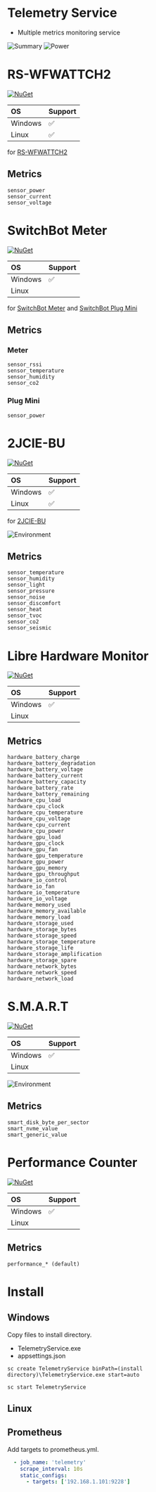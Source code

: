 # Telemetry Service

- Multiple metrics monitoring service

![Summary](https://github.com/usausa/opentelemetry-extension/blob/main/Document/summary.png)
![Power](https://github.com/usausa/opentelemetry-extension/blob/main/Document/power.png)

# RS-WFWATTCH2

[![NuGet](https://img.shields.io/nuget/v/OpenTelemetryExtension.Instrumentation.WFWattch2)](https://www.nuget.org/packages/OpenTelemetryExtension.Instrumentation.WFWattch2/)

|OS|Support|
|:----|:----|
|Windows|✅|
|Linux|✅|

for [RS-WFWATTCH2](https://www.ratocsystems.com/products/sensor/watt/rswfwattch2/)

## Metrics

```
sensor_power
sensor_current
sensor_voltage
```

# SwitchBot Meter

[![NuGet](https://img.shields.io/nuget/v/OpenTelemetryExtension.Instrumentation.SwitchBot.Windows)](https://www.nuget.org/packages/OpenTelemetryExtension.Instrumentation.SwitchBot.Windows/)

|OS|Support|
|:----|:----|
|Windows|✅|
|Linux||

for [SwitchBot Meter](https://www.switchbot.jp/products/switchbot-meter) and [SwitchBot Plug Mini](https://www.switchbot.jp/products/switchbot-plug-mini)

## Metrics

### Meter

```
sensor_rssi
sensor_temperature
sensor_humidity
sensor_co2
```

### Plug Mini

```
sensor_power
```

# 2JCIE-BU

[![NuGet](https://img.shields.io/nuget/v/OpenTelemetryExtension.Instrumentation.SensorOmron)](https://www.nuget.org/packages/OpenTelemetryExtension.Instrumentation.SensorOmron/)

|OS|Support|
|:----|:----|
|Windows|✅|
|Linux|✅|

for [2JCIE-BU](https://www.fa.omron.co.jp/products/family/3724/lineup.html)

![Environment](https://github.com/usausa/opentelemetry-extension/blob/main/Document/environment.png)

## Metrics

```
sensor_temperature
sensor_humidity
sensor_light
sensor_pressure
sensor_noise
sensor_discomfort
sensor_heat
sensor_tvoc
sensor_co2
sensor_seismic
```

# Libre Hardware Monitor

[![NuGet](https://img.shields.io/nuget/v/OpenTelemetryExtension.Instrumentation.HardwareMonitor)](https://www.nuget.org/packages/OpenTelemetryExtension.Instrumentation.HardwareMonitor/)

|OS|Support|
|:----|:----|
|Windows|✅|
|Linux||

## Metrics

```
hardware_battery_charge
hardware_battery_degradation
hardware_battery_voltage
hardware_battery_current
hardware_battery_capacity
hardware_battery_rate
hardware_battery_remaining
hardware_cpu_load
hardware_cpu_clock
hardware_cpu_temperature
hardware_cpu_voltage
hardware_cpu_current
hardware_cpu_power
hardware_gpu_load
hardware_gpu_clock
hardware_gpu_fan
hardware_gpu_temperature
hardware_gpu_power
hardware_gpu_memory
hardware_gpu_throughput
hardware_io_control
hardware_io_fan
hardware_io_temperature
hardware_io_voltage
hardware_memory_used
hardware_memory_available
hardware_memory_load
hardware_storage_used
hardware_storage_bytes
hardware_storage_speed
hardware_storage_temperature
hardware_storage_life
hardware_storage_amplification
hardware_storage_spare
hardware_network_bytes
hardware_network_speed
hardware_network_load
```

# S.M.A.R.T

[![NuGet](https://img.shields.io/nuget/v/OpenTelemetryExtension.Instrumentation.DiskInfo)](https://www.nuget.org/packages/OpenTelemetryExtension.Instrumentation.DiskInfo/)

|OS|Support|
|:----|:----|
|Windows|✅|
|Linux||

![Environment](https://github.com/usausa/opentelemetry-extension/blob/main/Document/smart.png)

## Metrics

```
smart_disk_byte_per_sector
smart_nvme_value
smart_generic_value
```

# Performance Counter

[![NuGet](https://img.shields.io/nuget/v/OpenTelemetryExtension.Instrumentation.PerformanceCounter)](https://www.nuget.org/packages/OpenTelemetryExtension.Instrumentation.PerformanceCounter/)

|OS|Support|
|:----|:----|
|Windows|✅|
|Linux||

## Metrics

```
performance_* (default)
```

# Install

## Windows

Copy files to install directory.

* TelemetryService.exe
* appsettings.json

```
sc create TelemetryService binPath=(install directory)\TelemetryService.exe start=auto
```

```
sc start TelemetryService
```

## Linux

## Prometheus

Add targets to prometheus.yml.

```yaml
  - job_name: 'telemetry'
    scrape_interval: 10s
    static_configs:
      - targets: ['192.168.1.101:9228']
```

